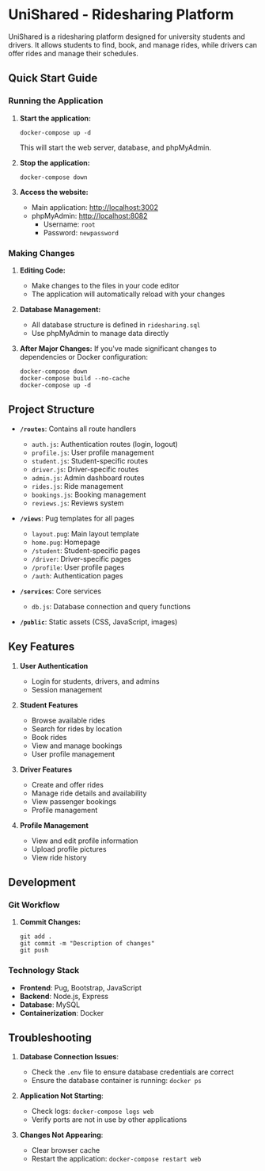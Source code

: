 # UniShared - Ridesharing Platform

UniShared is a ridesharing platform designed for university students and drivers. It allows students to find, book, and manage rides, while drivers can offer rides and manage their schedules.

## Quick Start Guide

### Running the Application

1. **Start the application:**
   ```
   docker-compose up -d
   ```
   This will start the web server, database, and phpMyAdmin.

2. **Stop the application:**
   ```
   docker-compose down
   ```

3. **Access the website:**
   - Main application: [http://localhost:3002](http://localhost:3002)
   - phpMyAdmin: [http://localhost:8082](http://localhost:8082)
     - Username: `root`
     - Password: `newpassword`

### Making Changes

1. **Editing Code:**
   - Make changes to the files in your code editor
   - The application will automatically reload with your changes

2. **Database Management:**
   - All database structure is defined in `ridesharing.sql`
   - Use phpMyAdmin to manage data directly

3. **After Major Changes:**
   If you've made significant changes to dependencies or Docker configuration:
   ```
   docker-compose down
   docker-compose build --no-cache
   docker-compose up -d
   ```

## Project Structure

- **`/routes`**: Contains all route handlers
  - `auth.js`: Authentication routes (login, logout)
  - `profile.js`: User profile management
  - `student.js`: Student-specific routes
  - `driver.js`: Driver-specific routes
  - `admin.js`: Admin dashboard routes
  - `rides.js`: Ride management
  - `bookings.js`: Booking management
  - `reviews.js`: Reviews system

- **`/views`**: Pug templates for all pages
  - `layout.pug`: Main layout template
  - `home.pug`: Homepage
  - `/student`: Student-specific pages
  - `/driver`: Driver-specific pages
  - `/profile`: User profile pages
  - `/auth`: Authentication pages

- **`/services`**: Core services
  - `db.js`: Database connection and query functions

- **`/public`**: Static assets (CSS, JavaScript, images)

## Key Features

1. **User Authentication**
   - Login for students, drivers, and admins
   - Session management

2. **Student Features**
   - Browse available rides
   - Search for rides by location
   - Book rides
   - View and manage bookings
   - User profile management

3. **Driver Features**
   - Create and offer rides
   - Manage ride details and availability
   - View passenger bookings
   - Profile management

4. **Profile Management**
   - View and edit profile information
   - Upload profile pictures
   - View ride history

## Development

### Git Workflow

1. **Commit Changes:**
   ```
   git add .
   git commit -m "Description of changes"
   git push
   ```

### Technology Stack

- **Frontend**: Pug, Bootstrap, JavaScript
- **Backend**: Node.js, Express
- **Database**: MySQL
- **Containerization**: Docker

## Troubleshooting

1. **Database Connection Issues**:
   - Check the `.env` file to ensure database credentials are correct
   - Ensure the database container is running: `docker ps`

2. **Application Not Starting**:
   - Check logs: `docker-compose logs web`
   - Verify ports are not in use by other applications

3. **Changes Not Appearing**:
   - Clear browser cache
   - Restart the application: `docker-compose restart web` 